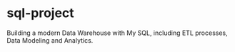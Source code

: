 # sql-project
Building a modern Data Warehouse with My SQL, including ETL processes, Data Modeling and Analytics.
